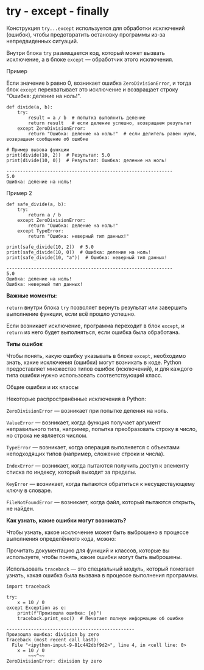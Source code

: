 # **try - except - finally**

Конструкция `try...except` используется для обработки исключений (ошибок), чтобы предотвратить остановку программы из-за непредвиденных ситуаций. 

Внутри блока `try` размещается код, который может вызвать исключение, а в блоке `except` — обработчик этого исключения. 

Пример

Если значение `b` равно 0, возникает ошибка `ZeroDivisionError`, и тогда блок `except` перехватывает это исключение и возвращает строку "Ошибка: деление на ноль!".

```
def divide(a, b):
    try:
        result = a / b  # попытка выполнить деление
        return result   # если деление успешно, возвращаем результат
    except ZeroDivisionError:
        return "Ошибка: деление на ноль!"  # если делитель равен нулю, возвращаем сообщение об ошибке

# Пример вызова функции
print(divide(10, 2))  # Результат: 5.0
print(divide(10, 0))  # Результат: Ошибка: деление на ноль!

-------------------------------------------------------------
5.0
Ошибка: деление на ноль!
```

Пример 2

```
def safe_divide(a, b):
    try:
        return a / b
    except ZeroDivisionError:
        return "Ошибка: деление на ноль!"
    except TypeError:
        return "Ошибка: неверный тип данных!"
    
print(safe_divide(10, 2))  # 5.0
print(safe_divide(10, 0))  # Ошибка: деление на ноль!
print(safe_divide(10, "a"))  # Ошибка: неверный тип данных!

-------------------------------------------------------------
5.0
Ошибка: деление на ноль!
Ошибка: неверный тип данных!
```

**Важные моменты:**

`return` внутри блока `try` позволяет вернуть результат или завершить выполнение функции, если всё прошло успешно.

Если возникает исключение, программа переходит в блок `except`, и `return` из него будет выполняться, если ошибка была обработана.

**Типы ошибок**

Чтобы понять, какую ошибку указывать в блоке `except`, необходимо знать, какие исключения (ошибки) могут возникать в коде. 
Python предоставляет множество типов ошибок (исключений), и для каждого типа ошибки нужно использовать соответствующий класс.

Общие ошибки и их классы

Некоторые распространённые исключения в Python:

`ZeroDivisionError` — возникает при попытке деления на ноль.

`ValueError` — возникает, когда функция получает аргумент неправильного типа, например, попытка преобразовать строку в число, но строка не является числом.

`TypeError` — возникает, когда операция выполняется с объектами неподходящих типов (например, сложение строки и числа).

`IndexError` — возникает, когда пытаются получить доступ к элементу списка по индексу, который выходит за пределы.

`KeyError` — возникает, когда пытаются обратиться к несуществующему ключу в словаре.

`FileNotFoundError` — возникает, когда файл, который пытаются открыть, не найден.

**Как узнать, какие ошибки могут возникать?**

Чтобы узнать, какое исключение может быть выброшено в процессе выполнения определённого кода, можно:

Прочитать документацию для функций и классов, которые вы используете, чтобы понять, какие ошибки могут быть выброшены.

Использовать `traceback` — это специальный модуль, который помогает узнать, какая ошибка была вызвана в процессе выполнения программы.

```
import traceback

try:
    x = 10 / 0
except Exception as e:
    print(f"Произошла ошибка: {e}")
    traceback.print_exc()  # Печатает полную информацию об ошибке

-----------------------------------------------
Произошла ошибка: division by zero
Traceback (most recent call last):
  File "<ipython-input-9-81c442dbf9d2>", line 4, in <cell line: 0>
    x = 10 / 0
        ~~~^~~
ZeroDivisionError: division by zero
```
